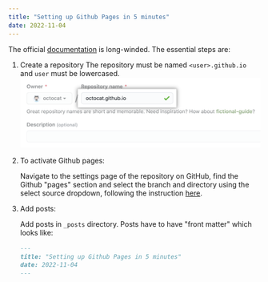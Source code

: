 ```yaml
---
title: "Setting up Github Pages in 5 minutes"
date: 2022-11-04
---
```


The official [documentation](https://docs.github.com/en/pages/getting-started-with-github-pages/creating-a-github-pages-site)
is long-winded. The essential steps are:

1. Create a repository 
The repository must be named `<user>.github.io` and `user` must be lowercased.
![example](/assets/create-repository-name-pages.png)

2. To activate Github pages: 

    Navigate to the settings page of the repository on GitHub, find the Github "pages" section and 
    select the branch and directory using the select source dropdown, following the instruction [here](
![abc](/assets/create-repository-name-pages.png)).

3. Add posts:

   Add posts in `_posts` directory. Posts have to have "front matter" which looks like:
    ```markdown
    ---
    title: "Setting up Github Pages in 5 minutes"
    date: 2022-11-04
    ---
    ```

